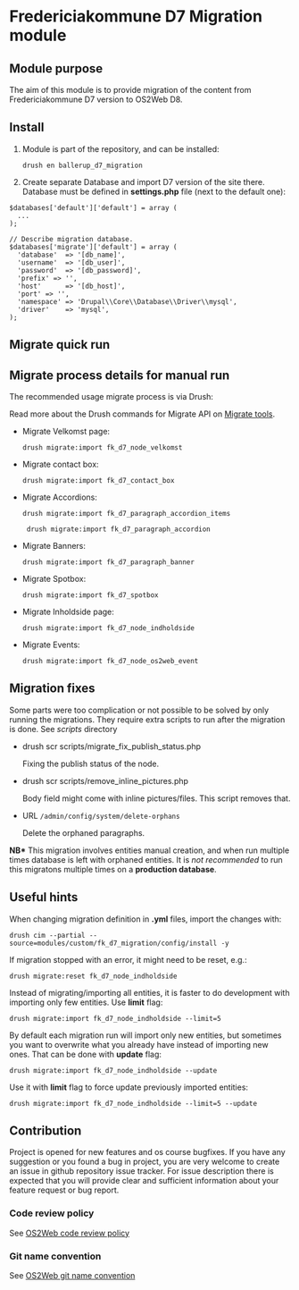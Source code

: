 # Fredericiakommune D7 Migration module

## Module purpose

The aim of this module is to provide migration of the content from Fredericiakommune D7 version to OS2Web D8.

## Install

1. Module is part of the repository, and can be installed:
    ```
    drush en ballerup_d7_migration
    ```

2. Create separate Database and import D7 version of the site there. Database must be defined in **settings.php** file (next to the default one):
```
$databases['default']['default'] = array (
  ...
);

// Describe migration database.
$databases['migrate']['default'] = array (
  'database'  => '[db_name]',
  'username'  => '[db_user]',
  'password'  => '[db_password]',
  'prefix' => '',
  'host'      => '[db_host]',
  'port' => '',
  'namespace' => 'Drupal\\Core\\Database\\Driver\\mysql',
  'driver'    => 'mysql',
);
```

## Migrate quick run

## Migrate process details for manual run

The recommended usage migrate process is via Drush:

Read more about the Drush commands for Migrate API on [Migrate tools](https://www.drupal.org/project/migrate_tool).

  * Migrate Velkomst page:
    ```
    drush migrate:import fk_d7_node_velkomst
    ```
 * Migrate contact box:
    ```
    drush migrate:import fk_d7_contact_box
    ```
* Migrate Accordions:
   ```
   drush migrate:import fk_d7_paragraph_accordion_items
   ```
  ```
   drush migrate:import fk_d7_paragraph_accordion
   ```

* Migrate Banners:
   ```
   drush migrate:import fk_d7_paragraph_banner
   ```

* Migrate Spotbox:
   ```
   drush migrate:import fk_d7_spotbox
   ```

* Migrate Inholdside page:
   ```
   drush migrate:import fk_d7_node_indholdside
   ```
* Migrate Events:
   ```
   drush migrate:import fk_d7_node_os2web_event
   ```
## Migration fixes
Some parts were too complication or not possible to be solved by only running the migrations.
They require extra scripts to run after the migration is done. See *scripts* directory
* drush scr scripts/migrate_fix_publish_status.php

  Fixing the publish status of the node.

* drush scr scripts/remove_inline_pictures.php

  Body field might come with inline pictures/files. This script removes that.

* URL ```/admin/config/system/delete-orphans```

  Delete the orphaned paragraphs.

__NB*__ This migration involves entities manual creation, and when run multiple times database is left with orphaned entities. It is _not recommended_ to run this migratons multiple times on a __production database__.

## Useful hints

When changing migration definition in **.yml** files, import the changes with:
```
drush cim --partial --source=modules/custom/fk_d7_migration/config/install -y
```

If migration stopped with an error, it might need to be reset, e.g.:
```
drush migrate:reset fk_d7_node_indholdside
```

Instead of migrating/importing all entities, it is faster to do development with importing only few entities. Use **limit** flag:
```
drush migrate:import fk_d7_node_indholdside --limit=5
```

By default each migration run will import only new entities, but sometimes you want to overwrite what you already have instead of importing new ones. That can be done with **update** flag:
```
drush migrate:import fk_d7_node_indholdside --update
```

Use it with **limit** flag to force update previously imported entities:
```
drush migrate:import fk_d7_node_indholdside --limit=5 --update
```

## Contribution

Project is opened for new features and os course bugfixes.
If you have any suggestion or you found a bug in project, you are very welcome
to create an issue in github repository issue tracker.
For issue description there is expected that you will provide clear and
sufficient information about your feature request or bug report.

### Code review policy
See [OS2Web code review policy](https://github.com/OS2Web/docs#code-review)

### Git name convention
See [OS2Web git name convention](https://github.com/OS2Web/docs#git-guideline)

